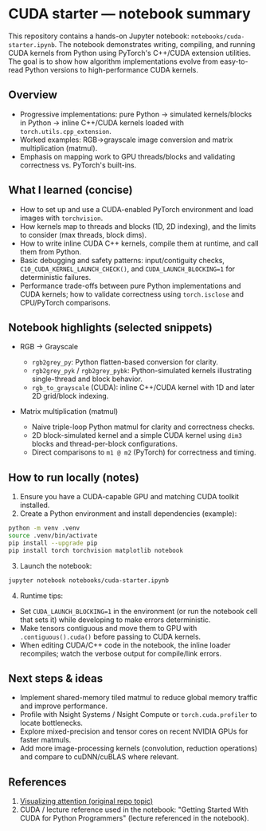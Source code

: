
# CUDA starter — notebook summary

This repository contains a hands-on Jupyter notebook: `notebooks/cuda-starter.ipynb`. The notebook demonstrates writing, compiling, and running CUDA kernels from Python using PyTorch's C++/CUDA extension utilities. The goal is to show how algorithm implementations evolve from easy-to-read Python versions to high-performance CUDA kernels.

## Overview

- Progressive implementations: pure Python -> simulated kernels/blocks in Python -> inline C++/CUDA kernels loaded with `torch.utils.cpp_extension`.
- Worked examples: RGB→grayscale image conversion and matrix multiplication (matmul).
- Emphasis on mapping work to GPU threads/blocks and validating correctness vs. PyTorch's built-ins.

## What I learned (concise)

- How to set up and use a CUDA-enabled PyTorch environment and load images with `torchvision`.
- How kernels map to threads and blocks (1D, 2D indexing), and the limits to consider (max threads, block dims).
- How to write inline CUDA C++ kernels, compile them at runtime, and call them from Python.
- Basic debugging and safety patterns: input/contiguity checks, `C10_CUDA_KERNEL_LAUNCH_CHECK()`, and `CUDA_LAUNCH_BLOCKING=1` for deterministic failures.
- Performance trade-offs between pure Python implementations and CUDA kernels; how to validate correctness using `torch.isclose` and CPU/PyTorch comparisons.

## Notebook highlights (selected snippets)

- RGB → Grayscale
  - `rgb2grey_py`: Python flatten-based conversion for clarity.
  - `rgb2grey_pyk` / `rgb2grey_pybk`: Python-simulated kernels illustrating single-thread and block behavior.
  - `rgb_to_grayscale` (CUDA): inline C++/CUDA kernel with 1D and later 2D grid/block indexing.

- Matrix multiplication (matmul)
  - Naive triple-loop Python matmul for clarity and correctness checks.
  - 2D block-simulated kernel and a simple CUDA kernel using `dim3` blocks and thread-per-block configurations.
  - Direct comparisons to `m1 @ m2` (PyTorch) for correctness and timing.

## How to run locally (notes)

1. Ensure you have a CUDA-capable GPU and matching CUDA toolkit installed.
2. Create a Python environment and install dependencies (example):

```bash
python -m venv .venv
source .venv/bin/activate
pip install --upgrade pip
pip install torch torchvision matplotlib notebook
```

3. Launch the notebook:

```bash
jupyter notebook notebooks/cuda-starter.ipynb
```

4. Runtime tips:

- Set `CUDA_LAUNCH_BLOCKING=1` in the environment (or run the notebook cell that sets it) while developing to make errors deterministic.
- Make tensors contiguous and move them to GPU with `.contiguous().cuda()` before passing to CUDA kernels.
- When editing CUDA/C++ code in the notebook, the inline loader recompiles; watch the verbose output for compile/link errors.

## Next steps & ideas

- Implement shared-memory tiled matmul to reduce global memory traffic and improve performance.
- Profile with Nsight Systems / Nsight Compute or `torch.cuda.profiler` to locate bottlenecks.
- Explore mixed-precision and tensor cores on recent NVIDIA GPUs for faster matmuls.
- Add more image-processing kernels (convolution, reduction operations) and compare to cuDNN/cuBLAS where relevant.

## References

1. [Visualizing attention (original repo topic)](https://jalammar.github.io/visualizing-neural-machine-translation-mechanics-of-seq2seq-models-with-attention/)
2. CUDA / lecture reference used in the notebook: "Getting Started With CUDA for Python Programmers" (lecture referenced in the notebook).


